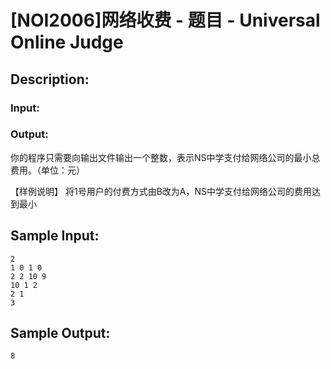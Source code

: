 # [NOI2006]网络收费 - 题目 - Universal Online Judge

## Description: 



### Input: 



### Output: 

你的程序只需要向输出文件输出一个整数，表示NS中学支付给网络公司的最小总费用。（单位：元）

【样例说明】 将1号用户的付费方式由B改为A，NS中学支付给网络公司的费用达到最小


## Sample Input: 
```
2
1 0 1 0
2 2 10 9
10 1 2
2 1
3

```

## Sample Output: 
```
8

```
